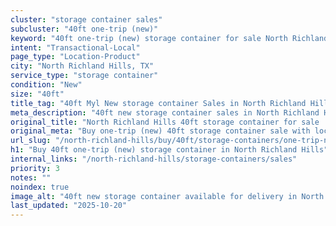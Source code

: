 ```yaml
---
cluster: "storage container sales"
subcluster: "40ft one-trip (new)"
keyword: "40ft one-trip (new) storage container for sale North Richland Hills, TX"
intent: "Transactional-Local"
page_type: "Location-Product"
city: "North Richland Hills, TX"
service_type: "storage container"
condition: "New"
size: "40ft"
title_tag: "40ft Myl New storage container Sales in North Richland Hills | LC Container"
meta_description: "40ft new storage container sales in North Richland Hills. Fast delivery, competitive pricing. Serving storage containers area. Quote ID: BEE. Call (214) 524-4168 for your free quote today."
original_title: "North Richland Hills 40ft storage container for sale | LC"
original_meta: "Buy one-trip (new) 40ft storage container sale with local delivery in North Richland Hills, TX. LC Container — local Since 2003. Request a fast quote today."
url_slug: "/north-richland-hills/buy/40ft/storage-containers/one-trip-new"
h1: "Buy 40ft one-trip (new) storage container in North Richland Hills"
internal_links: "/north-richland-hills/storage-containers/sales"
priority: 3
notes: ""
noindex: true
image_alt: "40ft new storage container available for delivery in North Richland Hills"
last_updated: "2025-10-20"
---
```


<!-- TODO: Add unique city/inventory copy, images, and internal links here. -->
